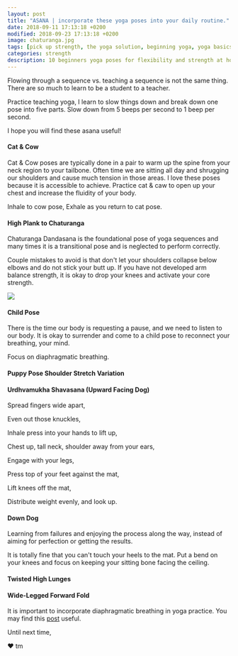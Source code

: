 ```yaml
---
layout: post
title: "ASANA | incorporate these yoga poses into your daily routine."
date: 2018-09-11 17:13:18 +0200
modified: 2018-09-23 17:13:18 +0200
image: chaturanga.jpg 
tags: [pick up strength, the yoga solution, beginning yoga, yoga basics, yoga poses for beginners at home, yoga for complete beginners, yoga for flexibility and strength, Urdhvamukha Shavasana]
categories: strength
description: 10 beginners yoga poses for flexibility and strength at home. 
---
```


Flowing through a sequence vs. teaching a sequence is not the same thing. There are so much to learn to be a student to a teacher.

Practice teaching yoga, I learn to slow things down and break down one pose into five parts. Slow down from 5 beeps per second to 1 beep per second.

I hope you will find these asana useful!

#### Cat & Cow

Cat & Cow poses are typically done in a pair to warm up the spine from your neck region to your tailbone. Often time we are sitting all day and shrugging our shoulders and cause much tension in those areas. I love these poses because it is accessible to achieve. Practice cat & caw to open up your chest and increase the fluidity of your body.

Inhale to cow pose,
Exhale as you return to cat pose.

#### High Plank to Chaturanga

Chaturanga Dandasana is the foundational pose of yoga sequences and many times it is a transitional pose and is neglected to perform correctly. 

Couple mistakes to avoid is that don't let your shoulders collapse below elbows and do not stick your butt up. If you have not developed arm balance strength, it is okay to drop your knees and activate your core strength. 

![]({{site.baseurl}}/images/yoga-poses.jpg)

#### Child Pose

There is the time our body is requesting a pause, and we need to listen to our body. It is okay to surrender and come to a child pose to reconnect your breathing, your mind. 

Focus on diaphragmatic breathing.

#### Puppy Pose Shoulder Stretch Variation

#### Urdhvamukha Shavasana (Upward Facing Dog)

Spread fingers wide apart,

Even out those knuckles,

Inhale press into your hands to lift up,

Chest up, tall neck, shoulder away from your ears,

Engage with your legs,

Press top of your feet against the mat,

Lift knees off the mat,

Distribute weight evenly, and look up.

#### Down Dog

Learning from failures and enjoying the process along the way, instead of aiming for perfection or getting the results.

It is totally fine that you can't touch your heels to the mat. Put a bend on your knees and focus on keeping your sitting bone facing the ceiling.

#### Twisted High Lunges

#### Wide-Legged Forward Fold





It is important to incorporate diaphragmatic breathing in yoga practice. You may find this [post][post] useful.


Until next time,

❤ tm

[post]: https://pickupstrength.com/strength/breathing-techniques-you-might-not-have-known/